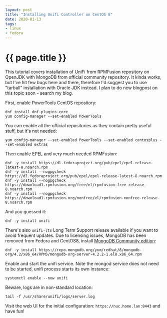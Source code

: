 ```yaml
---
layout: post
title: "Installing Unifi Controller on CentOS 8"
date: 2020-01-13
tags:
- linux
- fedora
---
```

{{ page.title }}
================

This tutorial covers installation of UniFi from RPMFusion repository on OpenJDK
with MongoDB from official community repository. It kinda works, but I've hit
few bugs here and there, therefore I'd suggest you to use "tarball"
installation with Oracle JDK instead. I plan to do new blogpost on this topic
soon - search my blog.

First, enable PowerTools CentOS repository:

    dnf install dnf-plugins-core
    yum config-manager --set-enabled PowerTools

You can enable all the official repositories as they contain pretty useful
stuff, but it's not needed:

    yum config-manager --set-enabled PowerTools --set-enabled centosplus --set-enabled extras

Then enable EPEL and very much needed RPMFusion:

    dnf -y install https://dl.fedoraproject.org/pub/epel/epel-release-latest-8.noarch.rpm
    dnf -y install --nogpgcheck https://dl.fedoraproject.org/pub/epel/epel-release-latest-8.noarch.rpm
    dnf -y install --nogpgcheck https://download1.rpmfusion.org/free/el/rpmfusion-free-release-8.noarch.rpm
    dnf -y install --nogpgcheck https://download1.rpmfusion.org/nonfree/el/rpmfusion-nonfree-release-8.noarch.rpm

And you guessed it:

    dnf -y install unifi

There's also `unifi-lts` Long Term Support release available if you want to
avoid frequent updates. Due to licensing issues, MongoDB has been removed from
Fedora and CentOS8, install [MongoDB Community
edition](https://www.mongodb.com/download-center/community):

    dnf -y install https://repo.mongodb.org/yum/redhat/8/mongodb-org/4.2/x86_64/RPMS/mongodb-org-server-4.2.2-1.el8.x86_64.rpm

Enable and start the unifi service. Note the mongod service does not need to be started, unifi process starts its own instance:

    systemctl enable --now unifi

Beware, logs are in non-standard location:

    tail -f /usr/share/unifi/logs/server.log

Visit the web UI for the initial configuration: `https://nuc.home.lan:8443` and
have fun!

